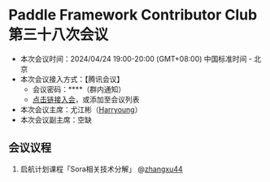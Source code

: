# Paddle Framework Contributor Club 第三十八次会议

- 本次会议时间：2024/04/24 19:00-20:00 (GMT+08:00) 中国标准时间 - 北京
- 本次会议接入方式：【腾讯会议】
  - 会议密码：\*\*\*\*（群内通知）
  - [点击链接入会](https://meeting.tencent.com/dm/dVgb8TDLgTaS)，或添加至会议列表
- 本次会议主席：尤江彬（[Harryoung](https://github.com/Harryoung)）
- 本次会议副主席：空缺

## 会议议程

1. 启航计划课程「Sora相关技术分解」 @[zhangxu44](https://github.com/zhangxu44)